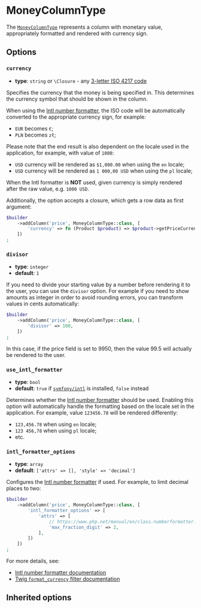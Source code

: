 <script setup>
    import ColumnTypeOptions from "./options/column.md";
</script>

# MoneyColumnType

The [`MoneyColumnType`](https://github.com/Kreyu/data-table-bundle/blob/main/src/Column/Type/MoneyColumnType.php) represents a column with monetary value, appropriately formatted and rendered with currency sign.

## Options

### `currency`

- **type**: `string` or `\Closure` - any [3-letter ISO 4217 code](https://en.wikipedia.org/wiki/ISO_4217)

Specifies the currency that the money is being specified in.
This determines the currency symbol that should be shown in the column.

When using the [Intl number formatter](https://www.php.net/manual/en/class.numberformatter.php),
the ISO code will be automatically converted to the appropriate currency sign, for example:

- `EUR` becomes `€`;
- `PLN` becomes `zł`;

Please note that the end result is also dependent on the locale used in the application, for example, with value of `1000`:

- `USD` currency will be rendered as `$1,000.00` when using the `en` locale;
- `USD` currency will be rendered as `1 000,00 USD` when using the `pl` locale;

When the Intl formatter is **NOT** used, given currency is simply rendered after the raw value, e.g. `1000 USD`.

Additionally, the option accepts a closure, which gets a row data as first argument:

```php
$builder
    ->addColumn('price', MoneyColumnType::class, [
        'currency' => fn (Product $product) => $product->getPriceCurrency(),
    ])
;
```

### `divisor`

- **type**: `integer`
- **default**: `1`

If you need to divide your starting value by a number before rendering it to the user,
you can use the `divisor` option. For example if you need to show amounts as integer in order to avoid
rounding errors, you can transform values in cents automatically:

```php
$builder
    ->addColumn('price', MoneyColumnType::class, [
        'divisor' => 100,
    ])
;
```

In this case, if the price field is set to 9950, then the value 99.5 will actually be rendered to the user.

### `use_intl_formatter`

- **type**: `bool`
- **default**: `true` if [`symfony/intl`](https://packagist.org/packages/symfony/intl) is installed, `false` instead

Determines whether the [Intl number formatter](https://www.php.net/manual/en/class.numberformatter.php) should be used.
Enabling this option will automatically handle the formatting based on the locale set in the application.
For example, value `123456.78` will be rendered differently:

- `123,456.78` when using `en` locale;
- `123 456,78` when using `pl` locale;
- etc.

### `intl_formatter_options`

- **type**: `array`
- **default**: `['attrs' => [], 'style' => 'decimal']`

Configures the [Intl number formatter](https://www.php.net/manual/en/class.numberformatter.php) if used.
For example, to limit decimal places to two:

```php
$builder
    ->addColumn('price', MoneyColumnType::class, [
        'intl_formatter_options' => [
            'attrs' => [
                // https://www.php.net/manual/en/class.numberformatter.php#numberformatter.constants.max-fraction-digits
                'max_fraction_digit' => 2,
            ],
        ])
    ])
;
```

For more details, see:
- [Intl number formatter documentation](https://www.php.net/manual/en/class.numberformatter.php)
- [Twig `format_currency` filter documentation](https://twig.symfony.com/doc/2.x/filters/format_currency.html)

## Inherited options

<ColumnTypeOptions/>

